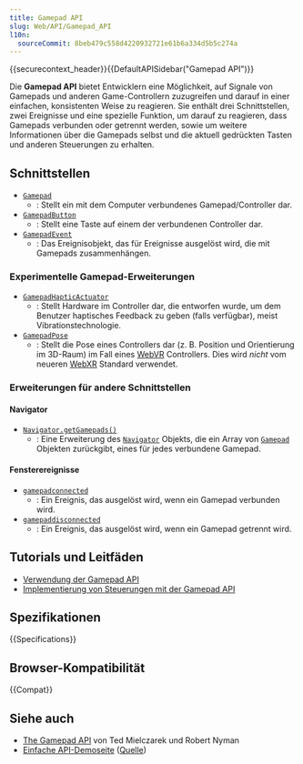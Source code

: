 ```yaml
---
title: Gamepad API
slug: Web/API/Gamepad_API
l10n:
  sourceCommit: 8beb479c558d4220932721e61b6a334d5b5c274a
---
```


{{securecontext_header}}{{DefaultAPISidebar("Gamepad API")}}

Die **Gamepad API** bietet Entwicklern eine Möglichkeit, auf Signale von Gamepads und anderen Game-Controllern zuzugreifen und darauf in einer einfachen, konsistenten Weise zu reagieren. Sie enthält drei Schnittstellen, zwei Ereignisse und eine spezielle Funktion, um darauf zu reagieren, dass Gamepads verbunden oder getrennt werden, sowie um weitere Informationen über die Gamepads selbst und die aktuell gedrückten Tasten und anderen Steuerungen zu erhalten.

## Schnittstellen

- [`Gamepad`](/de/docs/Web/API/Gamepad)
  - : Stellt ein mit dem Computer verbundenes Gamepad/Controller dar.
- [`GamepadButton`](/de/docs/Web/API/GamepadButton)
  - : Stellt eine Taste auf einem der verbundenen Controller dar.
- [`GamepadEvent`](/de/docs/Web/API/GamepadEvent)
  - : Das Ereignisobjekt, das für Ereignisse ausgelöst wird, die mit Gamepads zusammenhängen.

### Experimentelle Gamepad-Erweiterungen

- [`GamepadHapticActuator`](/de/docs/Web/API/GamepadHapticActuator)
  - : Stellt Hardware im Controller dar, die entworfen wurde, um dem Benutzer haptisches Feedback zu geben (falls verfügbar), meist Vibrationstechnologie.
- [`GamepadPose`](/de/docs/Web/API/GamepadPose)
  - : Stellt die Pose eines Controllers dar (z. B. Position und Orientierung im 3D-Raum) im Fall eines [WebVR](/de/docs/Web/API/WebVR_API) Controllers. Dies wird _nicht_ vom neueren [WebXR](/de/docs/Web/API/WebXR_Device_API) Standard verwendet.

### Erweiterungen für andere Schnittstellen

#### Navigator

- [`Navigator.getGamepads()`](/de/docs/Web/API/Navigator/getGamepads)
  - : Eine Erweiterung des [`Navigator`](/de/docs/Web/API/Navigator) Objekts, die ein Array von [`Gamepad`](/de/docs/Web/API/Gamepad) Objekten zurückgibt, eines für jedes verbundene Gamepad.

#### Fensterereignisse

- [`gamepadconnected`](/de/docs/Web/API/Window/gamepadconnected_event)
  - : Ein Ereignis, das ausgelöst wird, wenn ein Gamepad verbunden wird.
- [`gamepaddisconnected`](/de/docs/Web/API/Window/gamepaddisconnected_event)
  - : Ein Ereignis, das ausgelöst wird, wenn ein Gamepad getrennt wird.

## Tutorials und Leitfäden

- [Verwendung der Gamepad API](/de/docs/Web/API/Gamepad_API/Using_the_Gamepad_API)
- [Implementierung von Steuerungen mit der Gamepad API](/de/docs/Games/Techniques/Controls_Gamepad_API)

## Spezifikationen

{{Specifications}}

## Browser-Kompatibilität

{{Compat}}

## Siehe auch

- [The Gamepad API](https://hacks.mozilla.org/2013/12/the-gamepad-api/) von Ted Mielczarek und Robert Nyman
- [Einfache API-Demoseite](https://luser.github.io/gamepadtest/) ([Quelle](https://github.com/luser/gamepadtest))
